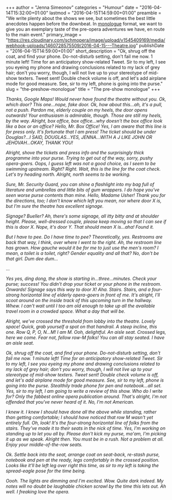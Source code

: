 +++
author = "Jenna Simeonov"
categories = "Humour"
date = "2016-04-14T15:32:00+01:00"
lastmod = "2016-04-15T14:59:00+01:00"
preamble = "We write plenty about the shows we see, but sometimes the best little anecdotes happen before the downbeat. In [monologue](/the-opera-party-monologue/) format, we want to give you an exemplary taste of the pre-opera adventures we have, en route to the main event."
primary_image = "https://res.cloudinary.com/schmopera/image/upload/v1545409169/media/webhook-uploads/1460728575509/2016-04-15---Theatre.jpg"
publishDate = "2016-04-15T14:59:00+01:00"
short_description = "Ok, shrug off the coat, and find your phone. Do-not-disturb setting, don&#039;t fail me now. 1 minute left! Time for an anticipatory show-related Tweet. Sir to my left, I see you eyeing my phone and drawing conclusions related to my lack of grey hair; don&#039;t you worry, though, I will not live up to your stereotype of mid-show texters. Tweet sent! Double check volume is off, and let&#039;s add airplane mode for good measure. See, sir to my left, phone is going into the purse."
slug = "the-preshow-monologue"
title = "The pre-show monologue"
+++

*Thanks, Google Maps! Would never have found the theatre without you. Ok, which door? This one...nope, fake door. Ok, how about this...ah, it's a pull, not a push. Pardon me, elderly couple on my heels, the door opens outwards! Your enthusiasm is admirable, though. Those are still my heels, by the way. Alright, box office, box office...why doesn't the box office look like a box or an office? Hello, Mr. Box Office! Yes, I am aware that this line is for press only. It's fortunate that I am press! The ticket should be under Douglas?...I SAID, DOUGLAS...YES, JENNA...WITH A J LIKE JOHN OR JEHOVAH...OKAY, THANK YOU!*

*Alright, shove the tickets and press info and the surprisingly thick programme into your purse. Trying to get out of the way, sorry, pushy opera-goers. Oops, I guess left was not a good choice, as I seem to be swimming upstream. Right? Right. Wait, this is the line for the coat check. Let's try heading north. Alright, north seems to be working.*

*Sure, Mr. Security Guard, you can shine a flashlight into my bag full of literature and umbrellas and little bits of gum wrappers. I do hope you've seen worse purse contents than mine. Hello, Madame Usher! Thank you for the directions, too; I don't know which left you mean, nor where door X is, but I'm sure the theatre has excellent signage.*

*Signage? Bueller? Ah, there's some signage, all itty bitty and at shoulder height. Please, well-dressed couple, please keep moving so that I can see if this is door X. Nope, it's door Y. That should mean X is...aha! Found it.*

*But I have to pee. Do I have time to pee? Theoretically, yes. Restrooms are back that way, I think, over where I went to the right. Ah, the restroom line has grown. How gauche would it be for me to just use the men's room? I mean, a toilet is a toilet, right? Gender equality and all that? No, don't be that girl. Dum dee dum...*

...

*Yes yes, ding dong, the show is starting in...three...minutes. Check your purse; success! You didn't drop your ticket or your phone in the restroom. Onwards! Signage says this way to door X! Aha. Stairs. Stairs, and a four-strong horizontal line of elderly opera-goers in front of me. It's alright, I'll scoot around on the inside track of this upcoming turn in the hallway. Whew. I can't wait until I too am old enough to take up all the available travel room in a crowded space. What a day that will be.*

*Alright, we've crossed the threshold from lobby into the theatre. Lovely space! Quick, grab yourself a spot on that handrail. A steep incline, this one. Row Q, P, O, N...M! I am M. Ooh, delightful. An aisle seat. Crossed legs, here we come. Fear not, fellow row-M folks! You can all stay seated. *I* have an aisle seat.*

*Ok, shrug off the coat, and find your phone. Do-not-disturb setting, don't fail me now. 1 minute left! Time for an anticipatory show-related Tweet. Sir to my left, I see you eyeing my phone and drawing conclusions related to my lack of grey hair; don't you worry, though, I will not live up to your stereotype of mid-show texters. Tweet sent! Double check volume is off, and let's add airplane mode for good measure. See, sir to my left, phone is going into the purse. Stealthily trade phone for pen and notebook...all set. Yes, sir to my left, I *am* going to write a review of this show. Who do I write for? Only the fabbest online opera publication around. That's alright, I'm not offended that you've never heard of it. No, I'm not American.*

*I knew it. I knew I should have done all the above while standing, rather than getting comfortable; I should have noticed that row M wasn't yet entirely full. Oh, look! It's the four-strong horizontal line of folks from the stairs. They've made it to their seats in the nick of time. Yes, I'm working on standing up to let you all by. Please don't kick my purse, ma'am, I'm picking it up as we speak. Alright then. You must be in a rush. Not a problem at all. Enjoy your middle-of-the-row seats.*

*Ok. Settle back into the seat, arrange coat on seat-back, re-stash purse, notebook and pen at the ready, legs comfortably in the crossed position. Looks like it'll be left leg over right this time, as sir to my left is taking the spread-eagle pose for the time being.*

*Oooh. The lights are dimming and I'm excited. Wow. Quite dark indeed. My notes will no doubt be laughable chicken scrawl by the time this lets out. Ah well. I freaking love the opera.*
